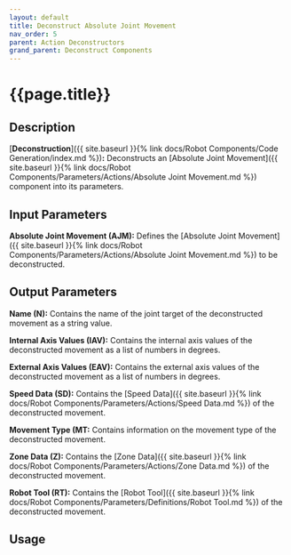 ```yaml
---
layout: default
title: Deconstruct Absolute Joint Movement
nav_order: 5
parent: Action Deconstructors
grand_parent: Deconstruct Components
---
```


# **{{page.title}}**

## **Description**

[**Deconstruction**]({{ site.baseurl }}{% link docs/Robot Components/Code Generation/index.md %})**:** 
Deconstructs an [Absolute Joint Movement]({{ site.baseurl }}{% link docs/Robot Components/Parameters/Actions/Absolute Joint Movement.md %}) component into its parameters.

## **Input Parameters**

**Absolute Joint Movement (AJM):** Defines the [Absolute Joint Movement]({{ site.baseurl }}{% link docs/Robot Components/Parameters/Actions/Absolute Joint Movement.md %}) to be deconstructed.

## **Output Parameters**

**Name (N):** Contains the name of the joint target of the deconstructed movement as a string value. 

**Internal Axis Values (IAV):** Contains the internal axis values of the deconstructed movement as a list of numbers in degrees.

**External Axis Values (EAV):** Contains the external axis values of the deconstructed movement as a list of numbers in degrees.

**Speed Data (SD):** Contains the [Speed Data]({{ site.baseurl }}{% link docs/Robot Components/Parameters/Actions/Speed Data.md %}) of the deconstructed movement. 

**Movement Type (MT:** Contains information on the movement type of the deconstructed movement.

**Zone Data (Z):** Contains the [Zone Data]({{ site.baseurl }}{% link docs/Robot Components/Parameters/Actions/Zone Data.md %}) of the deconstructed movement.

**Robot Tool (RT):** Contains the [Robot Tool]({{ site.baseurl }}{% link docs/Robot Components/Parameters/Definitions/Robot Tool.md %}) of the deconstructed movement.

## **Usage**


